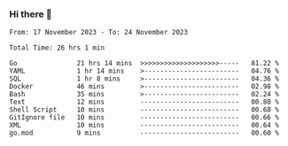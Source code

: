 ### Hi there 👋

<!--
**zhumeme/zhumeme** is a ✨ _special_ ✨ repository because its `README.md` (this file) appears on your GitHub profile.

Here are some ideas to get you started:

- 🔭 I’m currently working on ...
- 🌱 I’m currently learning ...
- 👯 I’m looking to collaborate on ...
- 🤔 I’m looking for help with ...
- 💬 Ask me about ...
- 📫 How to reach me: ...
- 😄 Pronouns: ...
- ⚡ Fun fact: ...
-->

<!--START_SECTION:waka-->

```all_time
From: 17 November 2023 - To: 24 November 2023

Total Time: 26 hrs 1 min

Go               21 hrs 14 mins  >>>>>>>>>>>>>>>>>>>>-----   81.22 %
YAML             1 hr 14 mins    >------------------------   04.76 %
SQL              1 hr 8 mins     >------------------------   04.36 %
Docker           46 mins         >------------------------   02.98 %
Bash             35 mins         >------------------------   02.24 %
Text             12 mins         -------------------------   00.80 %
Shell Script     10 mins         -------------------------   00.68 %
GitIgnore file   10 mins         -------------------------   00.66 %
XML              10 mins         -------------------------   00.64 %
go.mod           9 mins          -------------------------   00.60 %
```

<!--END_SECTION:waka-->
